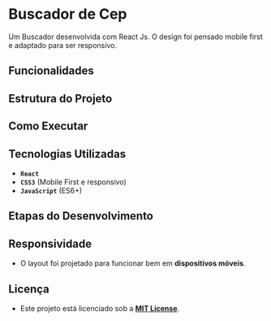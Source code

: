 

# Buscador de Cep

Um Buscador desenvolvida com React Js. O design foi pensado mobile first e adaptado para ser responsivo.

## Funcionalidades



## Estrutura do Projeto


## Como Executar



## Tecnologias Utilizadas

- **`React`**  
- **`CSS3`** (Mobile First e responsivo)  
- **`JavaScript`** (ES6+)


##  Etapas do Desenvolvimento



##  Responsividade

- O layout foi projetado para funcionar bem em **dispositivos móveis**.

## Licença

- Este projeto está licenciado sob a **[MIT License](LICENSE)**.







